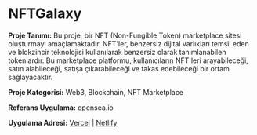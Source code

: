 # NFTGalaxy

**Proje Tanımı:**
Bu proje, bir NFT (Non-Fungible Token) marketplace sitesi oluşturmayı amaçlamaktadır. NFT'ler, benzersiz dijital varlıkları temsil eden ve blokzincir teknolojisi kullanılarak benzersiz olarak tanımlanabilen tokenlardır. Bu marketplace platformu, kullanıcıların NFT'leri arayabileceği, satın alabileceği, satışa çıkarabileceği ve takas edebileceği bir ortam sağlayacaktır.

**Proje Kategorisi:** Web3, Blockchain, NFT Marketplace

**Referans Uygulama:** opensea.io

**Uygulama Adresi:** [Vercel](https://nftgalaxy-smoky.vercel.app/) | [Netlify](https://nftgalaxy.netlify.app/)
